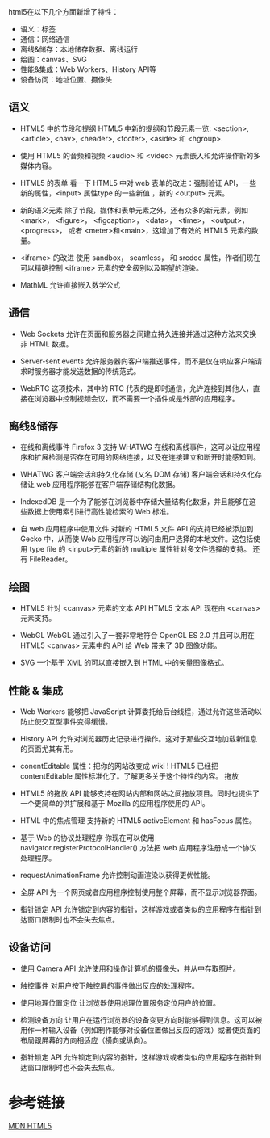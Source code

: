 html5在以下几个方面新增了特性：

+ 语义：标签
+ 通信：网络通信
+ 离线&储存：本地储存数据、离线运行
+ 绘图：canvas、SVG
+ 性能&集成：Web Workers、History API等
+ 设备访问：地址位置、摄像头

## 语义
+ HTML5 中的节段和提纲
HTML5 中新的提纲和节段元素一览: &lt;section&gt;, &lt;article&gt;, &lt;nav&gt;, &lt;header&gt;, &lt;footer&gt;, &lt;aside&gt; 和 &lt;hgroup&gt;.

+ 使用 HTML5 的音频和视频
&lt;audio&gt; 和 &lt;video&gt; 元素嵌入和允许操作新的多媒体内容。

+ HTML5 的表单
看一下 HTML5 中对 web 表单的改进：强制验证 API，一些新的属性，&lt;input&gt; 属性type 的一些新值 ，新的 &lt;output&gt; 元素。

+ 新的语义元素
除了节段，媒体和表单元素之外，还有众多的新元素，例如 &lt;mark&gt;， &lt;figure&gt;， &lt;figcaption&gt;， &lt;data&gt;， &lt;time&gt;， &lt;output&gt;， &lt;progress&gt;， 或者 &lt;meter&gt;和&lt;main&gt;，这增加了有效的 HTML5 元素的数量。

+ &lt;iframe&gt; 的改进
使用 sandbox， seamless， 和 srcdoc 属性，作者们现在可以精确控制 &lt;iframe&gt; 元素的安全级别以及期望的渲染。

+ MathML
允许直接嵌入数学公式

## 通信

+ Web Sockets
允许在页面和服务器之间建立持久连接并通过这种方法来交换非 HTML 数据。

+ Server-sent events
允许服务器向客户端推送事件，而不是仅在响应客户端请求时服务器才能发送数据的传统范式。

+ WebRTC
这项技术，其中的 RTC 代表的是即时通信，允许连接到其他人，直接在浏览器中控制视频会议，而不需要一个插件或是外部的应用程序。

## 离线&储存

+ 在线和离线事件
Firefox 3 支持 WHATWG 在线和离线事件，这可以让应用程序和扩展检测是否存在可用的网络连接，以及在连接建立和断开时能感知到。

+ WHATWG 客户端会话和持久化存储 (又名 DOM 存储)
客户端会话和持久化存储让 web 应用程序能够在客户端存储结构化数据。

+ IndexedDB
是一个为了能够在浏览器中存储大量结构化数据，并且能够在这些数据上使用索引进行高性能检索的 Web 标准。

+ 自 web 应用程序中使用文件
对新的 HTML5 文件 API 的支持已经被添加到 Gecko 中，从而使 Web 应用程序可以访问由用户选择的本地文件。这包括使用 type file 的 &lt;input&gt;元素的新的 multiple 属性针对多文件选择的支持。 还有 FileReader。

## 绘图

+ HTML5 针对 &lt;canvas&gt; 元素的文本 API
HTML5 文本 API 现在由 &lt;canvas&gt; 元素支持。

+ WebGL
WebGL 通过引入了一套非常地符合 OpenGL ES 2.0 并且可以用在 HTML5 &lt;canvas&gt; 元素中的 API 给 Web 带来了 3D 图像功能。

+ SVG
一个基于 XML 的可以直接嵌入到 HTML 中的矢量图像格式。

## 性能 & 集成

+ Web Workers
能够把 JavaScript 计算委托给后台线程，通过允许这些活动以防止使交互型事件变得缓慢。

+ History API
允许对浏览器历史记录进行操作。这对于那些交互地加载新信息的页面尤其有用。

+ conentEditable 属性：把你的网站改变成 wiki !
HTML5 已经把 contentEditable 属性标准化了。了解更多关于这个特性的内容。
拖放

+ HTML5 的拖放 API 能够支持在网站内部和网站之间拖放项目。同时也提供了一个更简单的供扩展和基于 Mozilla 的应用程序使用的 API。

+ HTML 中的焦点管理
支持新的 HTML5 activeElement 和 hasFocus 属性。

+ 基于 Web 的协议处理程序
你现在可以使用 navigator.registerProtocolHandler() 方法把 web 应用程序注册成一个协议处理程序。

+ requestAnimationFrame
允许控制动画渲染以获得更优性能。

+ 全屏 API
为一个网页或者应用程序控制使用整个屏幕，而不显示浏览器界面。

+ 指针锁定 API
允许锁定到内容的指针，这样游戏或者类似的应用程序在指针到达窗口限制时也不会失去焦点。

## 设备访问

+ 使用 Camera API
允许使用和操作计算机的摄像头，并从中存取照片。

+ 触控事件
对用户按下触控屏的事件做出反应的处理程序。

+ 使用地理位置定位
让浏览器使用地理位置服务定位用户的位置。

+ 检测设备方向
让用户在运行浏览器的设备变更方向时能够得到信息。这可以被用作一种输入设备（例如制作能够对设备位置做出反应的游戏）或者使页面的布局跟屏幕的方向相适应（横向或纵向）。

+ 指针锁定 API
允许锁定到内容的指针，这样游戏或者类似的应用程序在指针到达窗口限制时也不会失去焦点。


# 参考链接
[MDN HTML5](https://developer.mozilla.org/zh-CN/docs/Web/Guide/HTML/HTML5)